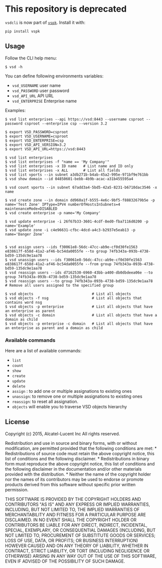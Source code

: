 # This repository is deprecated

`vsdcli` is now part of [`vspk`](https://pypi.python.org/pypi/vspk/). Install
it with:

```
pip install vspk
```

## Usage

Follow the CLI help menu:

    $ vsd -h

You can define following environments variables:

* `vsd_USERNAME` user name
* `vsd_PASSWORD` user password
* `vsd_API_URL` API URL
* `vsd_ENTERPRISE` Enterprise name

Examples:

```
$ vsd list enterprises --api https://vsd:8443 --username csproot --password csproot --enterprise csp --version 3.2

$ export VSD_PASSWORD=csproot
$ export VSD_USERNAME=csproot
$ export VSD_ENTERPRISE=csp
$ export VSD_API_VERSION=3.2
$ export VSD_API_URL=https://vsd:8443

$ vsd list enterprises
$ vsd list enterprises -f "name == 'My Company'"
$ vsd list enterprises -x ID name   # List name and ID only
$ vsd list enterprises -x ALL       # List all fields
$ vsd list vports --in subnet a3db271b-b4ab-45a2-995e-971bf9e761bb
$ vsd show domain --id 04850601-bebb-4b9b-acac-a31b455595a4

$ vsd count vports --in subnet 67add3a4-5bd5-42a5-8231-b6710dac3546 -x name

$ vsd create zone --in domain dd960a1f-b555-4e6c-9bf5-f88832679b5e -p name='Test Zone' IPType=IPV4 numberOfHostsInSubnets=4 maintenanceMode=DISABLED
$ vsd create enterprise -p name='My Company'

$ vsd update enterprise -i 26f67b33-3601-4cdf-8ed0-fba7116d0200 -p name='Example'
$ vsd update zone -i c4e96631-cfbc-4dcd-a4c3-b2937e5eab13 -p name='Danger Zone'


$ vsd assign users --ids f30061e8-56dc-47cc-ab9e-cf0d30fe1563 e838617f-658d-41a2-af46-bc54da0055fe --to group 74fb343a-093b-4738-bd59-135dc9e1aa78
$ vsd unassign users --ids f30061e8-56dc-47cc-ab9e-cf0d30fe1563 e838617f-658d-41a2-af46-bc54da0055fe --from group 74fb343a-093b-4738-bd59-135dc9e1aa78
$ vsd reassign users --ids d7162530-6960-43bb-a400-db0dbdeea06e --to group 74fb343a-093b-4738-bd59-135dc9e1aa78
$ vsd reassign users --to group 74fb343a-093b-4738-bd59-135dc9e1aa78  # Remove all users assigned to the specified group

$ vsd objects                           # List all objects
$ vsd objects -f nsg                    # List all objects that contains word nsg
$ vsd objects -p enterprise             # List all objects that have an enterprise as parent
$ vsd objects -c domain                 # List all objects that have a domain as child
$ vsd objects -p enterprise -c domain   # List all objects that have an enterprise as parent and a domain as child
```

### Available commands

Here are a list of available commands:
* `list`
* `count`
* `show`
* `create`
* `update`
* `delete`
* `assign` : to add one or multiple assignations to existing ones
* `unassign`: to remove one or multiple assignations to existing ones
* `reassign`: to reset all assignation.
* `objects` will enable you to traverse VSD objects hierarchy


## License

Copyright (c) 2015, Alcatel-Lucent Inc
All rights reserved.

Redistribution and use in source and binary forms, with or without
modification, are permitted provided that the following conditions are met:
    * Redistributions of source code must retain the above copyright
      notice, this list of conditions and the following disclaimer.
    * Redistributions in binary form must reproduce the above copyright
      notice, this list of conditions and the following disclaimer in the
      documentation and/or other materials provided with the distribution.
    * Neither the name of the copyright holder nor the names of its contributors
      may be used to endorse or promote products derived from this software without
      specific prior written permission.

THIS SOFTWARE IS PROVIDED BY THE COPYRIGHT HOLDERS AND CONTRIBUTORS "AS IS" AND
ANY EXPRESS OR IMPLIED WARRANTIES, INCLUDING, BUT NOT LIMITED TO, THE IMPLIED
WARRANTIES OF MERCHANTABILITY AND FITNESS FOR A PARTICULAR PURPOSE ARE
DISCLAIMED. IN NO EVENT SHALL THE COPYRIGHT HOLDER OR CONTRIBUTORS BE LIABLE FOR ANY
DIRECT, INDIRECT, INCIDENTAL, SPECIAL, EXEMPLARY, OR CONSEQUENTIAL DAMAGES
(INCLUDING, BUT NOT LIMITED TO, PROCUREMENT OF SUBSTITUTE GOODS OR SERVICES;
LOSS OF USE, DATA, OR PROFITS; OR BUSINESS INTERRUPTION) HOWEVER CAUSED AND
ON ANY THEORY OF LIABILITY, WHETHER IN CONTRACT, STRICT LIABILITY, OR TORT
(INCLUDING NEGLIGENCE OR OTHERWISE) ARISING IN ANY WAY OUT OF THE USE OF THIS
SOFTWARE, EVEN IF ADVISED OF THE POSSIBILITY OF SUCH DAMAGE.
